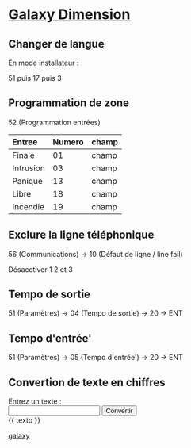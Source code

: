 # [Galaxy Dimension](readme.md)

## Changer de langue

En mode installateur :

51 puis 17 puis 3

## Programmation de zone

52 (Programmation entrées)

| Entree | Numero | champ |
| :-- | :-- | :-- |
| Finale | 01 | champ |
| Intrusion | 03 | champ |
| Panique | 13 | champ |
| Libre | 18 | champ |
| Incendie | 19  | champ |


## Exclure la ligne téléphonique

56 (Communications) -> 10 (Défaut de ligne / line fail)

Désacctiver 1 2 et 3

## Tempo de sortie

51 (Paramètres) -> 04 (Tempo de sortie) -> 20 -> ENT

## Tempo d'entrée'

51 (Paramètres) -> 05 (Tempo d'entrée') -> 20 -> ENT

## Convertion de texte en chiffres

<div style="margin-top: 15px;">
    <label for="textInput">Entrez un texte :</label>
    <div class="input" >
        <input id="textInput" maxlenght="16" v-model="textInput" />
        <button @click="conv">Convertir</button>
    </div>
    <div>
        {{ texto  }}
    </div>
</div>

<script>
export default {
  data() {
    return {
      input: '',
      texto: '',
      textInput: '',
      result: '',
      wordsToNumbers: [
        { letter: 'a', code: 13 },
        { letter: 'b', code: 14 },
        { letter: 'c', code: 15 },
        { letter: 'd', code: 16 },
        { letter: 'e', code: 18 },
        { letter: 'é', code: 18 },
        { letter: 'è', code: 18 },
        { letter: 'f', code: 19 },
        { letter: 'g', code: 20 },
        { letter: 'h', code: 22 },
        { letter: 'i', code: 23 },
        { letter: 'j', code: 24 },
        { letter: 'k', code: 25 },
        { letter: 'l', code: 26 },
        { letter: 'm', code: 27 },
        { letter: 'n', code: 28 },
        { letter: 'o', code: 31 },
        { letter: 'p', code: 33 },
        { letter: 'q', code: 34 },
        { letter: 'r', code: 35 },
        { letter: 's', code: 36 },
        { letter: 't', code: 37 },
        { letter: 'u', code: 38 },
        { letter: 'v', code: 40 },
        { letter: 'w', code: 41 },
        { letter: 'x', code: 42 },
        { letter: 'y', code: 44 },
        { letter: 'z', code: 45 },
        { letter: ' ', code: 10 },
        { letter: "0", code: "00" },
        { letter: '1', code: "01" },
        { letter: '2', code: "02" },
        { letter: '3', code: "03" },
        { letter: '4', code: "04" },
        { letter: '5', code: "05" },
        { letter: '6', code: "06" },
        { letter: '7', code: "07" },
        { letter: '8', code: "08" },
        { letter: '9', code: "09" },
      ]
    };
  },
  methods: {
    conv(){
        // this.input = this.textInput.toLowerCase();
        // if (input.length > 16) {
        //     this.input = this.input.slice(0, 16);
        // }
        // const words = this.input;
        const words = this.textInput.toLowerCase();
        let elements = Array.from(words);
        this.texto = this.textToInt(elements);
    },

    findElement(letter) {
        return  this.wordsToNumbers.find(
            el => el.letter.toLowerCase() === letter.toLowerCase());
    },

    textToInt(text){
        let letter = '';
        let resultat = [];
        text.forEach(element => {
            letter = this.findElement(element);
            resultat.push(letter.code);
        })
        return resultat;
    },

  }
};
</script>

<style>

</style>

[galaxy](galaxy_search.md)